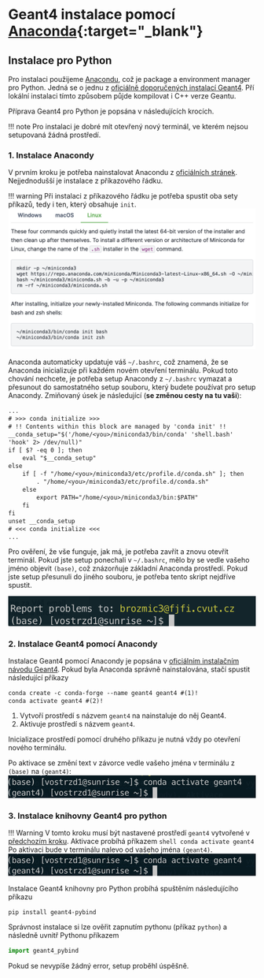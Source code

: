 # Geant4 instalace pomocí [Anaconda](https://www.anaconda.com/){:target="_blank"} 

<!-- ## Setup bez vlastní lokální instalace

### C++

Správné prostředí se nastaví pomocí 

```shell
. /data2/vyuka/szd/SZD2-codes/setup_ROOTandPython3.sh
```

Projekt `test_geant.cpp` pak lze kompilovat příkazem

```shell
gcc test_geant.cpp `geant4-config —libs —cflags` -lstdc++
```

### Python

Prostředí se nastaví pomocí 

```shell
. /home/vostrzd1/SZD2/setup_GeantPython.sh
```


???+ info
    Tohle pak můžeme předělat na tvoje, až si to nainstaluješ.

Správnost nastavení si lze ověřit zapnutím pythonu (příkaz `python`) a následně uvnitř Pythonu příkazem 

```python 
import geant4_pybind
```

Pokud se nevypíše žádný error, setup proběhl úspěšně. 


![Kontrola geant4](kontrolaGeant4Python.png) -->

## Instalace pro Python

Pro instalaci použijeme [Anacondu](https://anaconda.org), což je package a environment manager pro Python. Jedná se o jednu z [oficiálně doporučených instalací Geant4](https://geant4-userdoc.web.cern.ch/UsersGuides/InstallationGuide/html/index.html#conda-on-linux-macos). Pří lokální instalaci tímto způsobem půjde kompilovat i C++ verze Geantu.

Příprava Geant4 pro Python je popsána v následujících krocích.

!!! note
    Pro instalaci je dobré mít otevřený nový terminál, ve kterém nejsou setupovaná žádná prostředí.

### 1. Instalace Anacondy

V prvním kroku je potřeba nainstalovat Anacondu z [oficiálních stránek](https://docs.anaconda.com/free/miniconda/#quick-command-line-install). Nejjednodušší je instalace z příkazového řádku. 

!!! warning
    Při instalaci z příkazového řádku je potřeba spustit oba sety příkazů, tedy i ten, který obsahuje `init`. 
    [![Instalace Anacondy](instalaceCondy.png)](https://docs.anaconda.com/free/miniconda/#quick-command-line-install)

Anaconda automaticky updatuje váš `~/.bashrc`, což znamená, že se Anaconda inicializuje při každém novém otevření terminálu. Pokud toto chování nechcete, je potřeba setup Anacondy z `~/.bashrc` vymazat a přesunout do samostatného setup souboru, který budete používat pro setup Anacondy. Zmiňovaný úsek je následující (**se změnou cesty na tu vaši**):

```shell title="~/.bashrc"
...
# >>> conda initialize >>>
# !! Contents within this block are managed by 'conda init' !!
__conda_setup="$('/home/<you>/miniconda3/bin/conda' 'shell.bash' 'hook' 2> /dev/null)"
if [ $? -eq 0 ]; then
    eval "$__conda_setup"
else
    if [ -f "/home/<you>/miniconda3/etc/profile.d/conda.sh" ]; then
        . "/home/<you>/miniconda3/etc/profile.d/conda.sh"
    else
        export PATH="/home/<you>/miniconda3/bin:$PATH"
    fi
fi
unset __conda_setup
# <<< conda initialize <<<
...
```

Pro ověření, že vše funguje, jak má, je potřeba zavřít a znovu otevřít terminál. Pokud jste setup ponechali v `~/.bashrc`, mělo by se vedle vašeho jméno objevit `(base)`, což znázorňuje základní Anaconda prostředí. Pokud jste setup přesunuli do jiného souboru, je potřeba tento skript nejdříve spustit. 

![setupAnaconda](setupAnaconda.png)

### 2. Instalace Geant4 pomocí Anacondy

Instalace Geant4 pomocí Anacondy je popsána v [oficiálním instalačním návodu Geant4](https://geant4-userdoc.web.cern.ch/UsersGuides/InstallationGuide/html/index.html#conda-on-linux-macos). Pokud byla Anaconda správně nainstalována, stačí spustit následující příkazy

```shell
conda create -c conda-forge --name geant4 geant4 #(1)!
conda activate geant4 #(2)!
```

1. Vytvoří prostředí s názvem `geant4` na nainstaluje do něj Geant4.
2. Aktivuje prostředí s názvem `geant4`.

Inicializace prostředí pomocí druhého příkazu je nutná vždy po otevření nového terminálu. 

Po aktivace se změní text v závorce vedle vašeho jména v terminálu z `(base)` na `(geant4)`:
![aktivovanyGeant4](aktivovanyGeant4.png)

### 3. Instalace knihovny Geant4 pro python

!!! Warning 
    V tomto kroku musí být nastavené prostředí `geant4` vytvořené v [předchozím kroku](#2-instalace-geant4-pomocí-anacondy). Aktivace probíhá příkazem 
    ```shell
    conda activate geant4
    ```
    Po aktivaci bude v terminálu nalevo od vašeho jména `(geant4)`.
    ![aktivovanyGeant4](aktivovanyGeant4.png)

Instalace Geant4 knihovny pro Python probíhá spuštěním následujícího příkazu

```shell
pip install geant4-pybind
```

Správnost instalace si lze ověřit zapnutím pythonu (příkaz `python`) a následně uvnitř Pythonu příkazem 

```python 
import geant4_pybind
```

Pokud se nevypíše žádný error, setup proběhl úspěšně. 